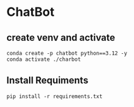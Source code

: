 # ChatBot

## create venv and activate
```
conda create -p chatbot python==3.12 -y
conda activate ./charbot
```
## Install Requiments
```
pip install -r requirements.txt
```
